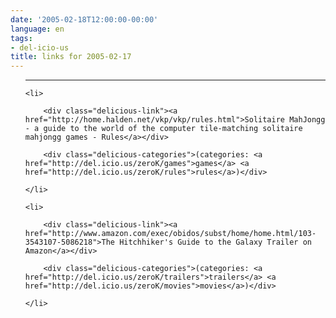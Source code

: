 ```yaml
---
date: '2005-02-18T12:00:00-00:00'
language: en
tags:
- del-icio-us
title: links for 2005-02-17
---
```



<ul class="delicious">

-------------------------------

	<li>

		<div class="delicious-link"><a href="http://home.halden.net/vkp/vkp/rules.html">Solitaire MahJongg - a guide to the world of the computer tile-matching solitaire mahjongg games - Rules</a></div>

		<div class="delicious-categories">(categories: <a href="http://del.icio.us/zeroK/games">games</a> <a href="http://del.icio.us/zeroK/rules">rules</a>)</div>

	</li>

	<li>

		<div class="delicious-link"><a href="http://www.amazon.com/exec/obidos/subst/home/home.html/103-3543107-5086218">The Hitchhiker's Guide to the Galaxy Trailer on Amazon</a></div>

		<div class="delicious-categories">(categories: <a href="http://del.icio.us/zeroK/trailers">trailers</a> <a href="http://del.icio.us/zeroK/movies">movies</a>)</div>

	</li>

</ul>